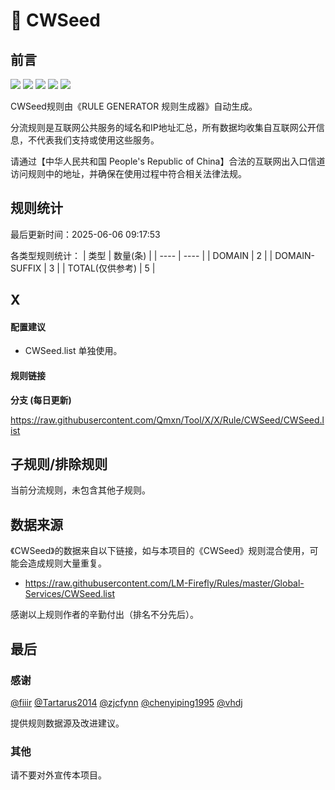 # 🧸 CWSeed

## 前言

![](https://shields.io/badge/-移除重复规则-ff69b4) ![](https://shields.io/badge/-DOMAIN与DOMAIN--SUFFIX合并-green) ![](https://shields.io/badge/-DOMAIN--SUFFIX间合并-critical) ![](https://shields.io/badge/-DOMAIN--SUFFIX与DOMAIN--KEYWORD合并-blue) ![](https://shields.io/badge/-IP--CIDR(6)合并-blueviolet) 

CWSeed规则由《RULE GENERATOR 规则生成器》自动生成。

分流规则是互联网公共服务的域名和IP地址汇总，所有数据均收集自互联网公开信息，不代表我们支持或使用这些服务。

请通过【中华人民共和国 People's Republic of China】合法的互联网出入口信道访问规则中的地址，并确保在使用过程中符合相关法律法规。

## 规则统计

最后更新时间：2025-06-06 09:17:53

各类型规则统计：
| 类型 | 数量(条)  | 
| ---- | ----  |
| DOMAIN | 2  | 
| DOMAIN-SUFFIX | 3  | 
| TOTAL(仅供参考) | 5  | 


## X 

#### 配置建议
- CWSeed.list 单独使用。

#### 规则链接
**分支 (每日更新)**

https://raw.githubusercontent.com/Qmxn/Tool/X/X/Rule/CWSeed/CWSeed.list











## 子规则/排除规则


当前分流规则，未包含其他子规则。

## 数据来源

《CWSeed》的数据来自以下链接，如与本项目的《CWSeed》规则混合使用，可能会造成规则大量重复。

- https://raw.githubusercontent.com/LM-Firefly/Rules/master/Global-Services/CWSeed.list


感谢以上规则作者的辛勤付出（排名不分先后）。

## 最后

### 感谢

[@fiiir](https://github.com/fiiir) [@Tartarus2014](https://github.com/Tartarus2014) [@zjcfynn](https://github.com/zjcfynn) [@chenyiping1995](https://github.com/chenyiping1995) [@vhdj](https://github.com/vhdj)

提供规则数据源及改进建议。

### 其他

请不要对外宣传本项目。